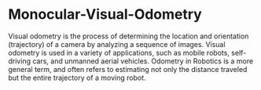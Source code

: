 # Monocular-Visual-Odometry
Visual odometry is the process of determining the location and orientation (trajectory) of a camera by analyzing a sequence of images. Visual odometry is used in a variety of applications, such as mobile robots, self-driving cars, and unmanned aerial vehicles. Odometry in Robotics is a more general term, and often refers to estimating not only the distance traveled but the entire trajectory of a moving robot.
